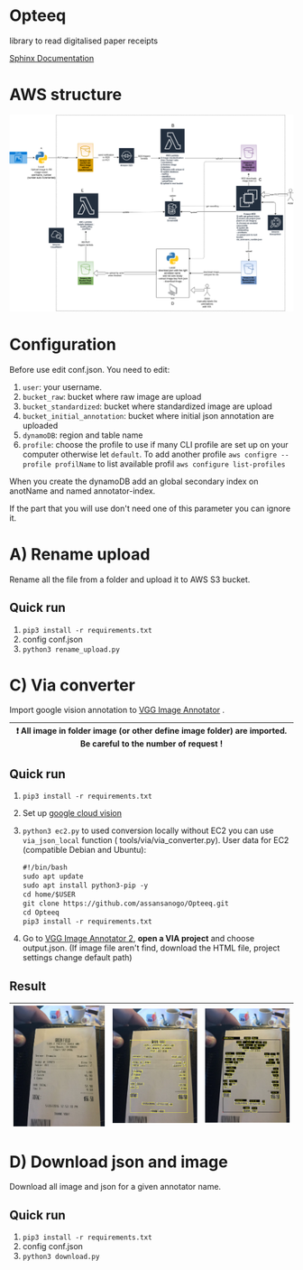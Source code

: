 # Opteeq

library to read digitalised paper receipts

[Sphinx Documentation](https://souff.github.io/Opteeq/info.html)

# AWS structure

![image](tools/aws/aws_Diagram.png)

# Configuration

Before use edit conf.json. You need to edit:

1. `user`: your username.
2. `bucket_raw`: bucket where raw image are upload
3. `bucket_standardized`: bucket where standardized image are upload
4. `bucket_initial_annotation`: bucket where initial json annotation are uploaded
5. `dynamoDB`: region and table name
6. `profile`: choose the profile to use if many CLI profile are set up on your computer otherwise let `default`. 
To add another profile `aws configre --profile profilName` to list available profil `aws configure list-profiles`

When you create the dynamoDB add an global secondary index on anotName and named annotator-index.

If the part that you will use don't need one of this parameter you can ignore it.

# A) Rename upload

Rename all the file from a folder and upload it to AWS S3 bucket.

## Quick run

1. `pip3 install -r requirements.txt`
2. config conf.json
3. `python3 rename_upload.py`

# C) Via converter

Import google vision annotation to [VGG Image Annotator](https://www.robots.ox.ac.uk/~vgg/software/via/)
.

| :exclamation:   All image in folder image (or other define image folder) are imported. Be careful to the number of request !   |
|-----------------------------------------|

## Quick run

1. `pip3 install -r requirements.txt`
2. Set up [google cloud vision](https://cloud.google.com/vision/docs/quickstart-client-libraries)
3. `python3 ec2.py` to used conversion locally without EC2 you can use  `via_json_local` function (
   tools/via/via_converter.py).
   User data for EC2 (compatible Debian and Ubuntu):
   ```
   #!/bin/bash
   sudo apt update
   sudo apt install python3-pip -y
   cd home/$USER
   git clone https://github.com/assansanogo/Opteeq.git
   cd Opteeq
   pip3 install -r requirements.txt
   ```

4. Go to [VGG Image Annotator 2](https://www.robots.ox.ac.uk/~vgg/software/via/via.html), **open a VIA project** and
   choose output.json. (If image file aren't find, download the HTML file, project settings change default path)

## Result

| ![via0](tools/via/doc/via0.png)   |      ![via](tools/via/doc/via.png)      |  ![via2](tools/via/doc/via2.png) |
|----------|:-------------:|------:|

# D) Download json and image

Download all image and json for a given annotator name.

## Quick run

1. `pip3 install -r requirements.txt`
2. config conf.json
3. `python3 download.py`
